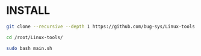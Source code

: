 # INSTALL
```sh
git clone --recursive --depth 1 https://github.com/bug-sys/Linux-tools
```
```sh
cd /root/Linux-tools/
```
```sh
sudo bash main.sh
```
